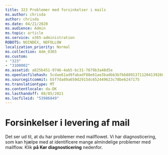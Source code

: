 ```yaml
---
title: 323 Problemer med forsinkelser i mails
ms.author: chrisda
author: chrisda
ms.date: 04/21/2020
ms.audience: Admin
ms.topic: article
ms.service: o365-administration
ROBOTS: NOINDEX, NOFOLLOW
localization_priority: Normal
ms.collection: Adm_O365
ms.custom:
- "323"
- "3100002"
ms.assetid: a825b451-9746-4ab5-bc31-7679b3a48d5e
ms.openlocfilehash: 5cdae61ad9fabadf88e61ae3badbb3b7bb8891371120413926060142c7ff24f4
ms.sourcegitcommit: b5f7da89a650d2915dc652449623c78be6247175
ms.translationtype: MT
ms.contentlocale: da-DK
ms.lasthandoff: 08/05/2021
ms.locfileid: "53986849"
---
```

# <a name="delays-in-email-message-delivery"></a>Forsinkelser i levering af mail

Det ser ud til, at du har problemer med mailflowet. Vi har diagnosticering, som kan hjælpe med at identificere mange almindelige problemer med mailflow. Klik **på Kør diagnosticering** nedenfor.
